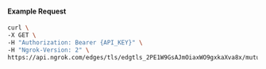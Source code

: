 
#### Example Request
```bash
curl \
-X GET \
-H "Authorization: Bearer {API_KEY}" \
-H "Ngrok-Version: 2" \
https://api.ngrok.com/edges/tls/edgtls_2PE1W9GsAJmOiaxWO9gxkaXva8x/mutual_tls
